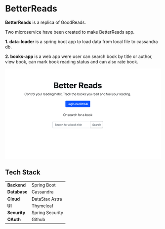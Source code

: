 # BetterReads

**BetterReads** is a replica of GoodReads.

Two microservice have been created to make BetterReads app.

**1. data-loader**
is a spring boot app to load data from local file to cassandra db.

**2. books-app**
is a web app were user can search book by title or author, view book, can mark book reading status and can also rate book.

![This is an image](books-app/src/main/resources/static/images/BetterReadsHomePage.png)


## Tech Stack

|  |  |
| --- | --- |
| **Backend**  | Spring Boot  |
| **Database**  | Cassandra  |
| **Cloud** | DataStax Astra |
| **UI** | Thymeleaf |
| **Security** | Spring Security |
| **OAuth** | Github |



